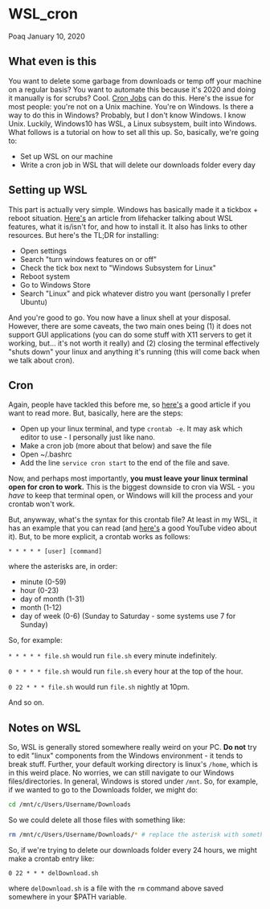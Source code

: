 WSL\_cron
================
Poaq
January 10, 2020

What even is this
-----------------

You want to delete some garbage from downloads or temp off your machine on a regular basis? You want to automate this because it's 2020 and doing it manually is for scrubs? Cool. [Cron Jobs](https://en.wikipedia.org/wiki/Cron) can do this. Here's the issue for most people: you're not on a Unix machine. You're on Windows. Is there a way to do this in Windows? Probably, but I don't know Windows. I know Unix. Luckily, Windows10 has WSL, a Linux subsystem, built into Windows. What follows is a tutorial on how to set all this up. So, basically, we're going to:

-   Set up WSL on our machine
-   Write a cron job in WSL that will delete our downloads folder every day

Setting up WSL
--------------

This part is actually very simple. Windows has basically made it a tickbox + reboot situation. [Here's](https://lifehacker.com/how-to-get-started-with-the-windows-subsystem-for-linux-1828952698) an article from lifehacker talking about WSL features, what it is/isn't for, and how to install it. It also has links to other resources. But here's the TL;DR for installing:

-   Open settings
-   Search "turn windows features on or off"
-   Check the tick box next to "Windows Subsystem for Linux"
-   Reboot system
-   Go to Windows Store
-   Search "Linux" and pick whatever distro you want (personally I prefer Ubuntu)

And you're good to go. You now have a linux shell at your disposal. However, there are some caveats, the two main ones being (1) it does not support GUI applications (you can do some stuff with X11 servers to get it working, but... it's not worth it really) and (2) closing the terminal effectively "shuts down" your linux and anything it's running (this will come back when we talk about cron).

Cron
----

Again, people have tackled this before me, so [here's](https://scottiestech.info/2018/08/07/run-cron-jobs-in-windows-subsystem-for-linux/) a good article if you want to read more. But, basically, here are the steps:

-   Open up your linux terminal, and type `crontab -e`. It may ask which editor to use - I personally just like nano.
-   Make a cron job (more about that below) and save the file
-   Open ~/.bashrc
-   Add the line `service cron start` to the end of the file and save.

Now, and perhaps most importantly, **you must leave your linux terminal open for cron to work.** This is the biggest downside to cron via WSL - you *have* to keep that terminal open, or Windows will kill the process and your crontab won't work.

But, anywway, what's the syntax for this crontab file? At least in my WSL, it has an example that you can read (and [here's](https://www.youtube.com/watch?v=QEdHAwHfGPc) a good YouTube video about it). But, to be more explicit, a crontab works as follows:

`* * * * * [user] [command]`

where the asterisks are, in order:

-   minute (0-59)
-   hour (0-23)
-   day of month (1-31)
-   month (1-12)
-   day of week (0-6) (Sunday to Saturday - some systems use 7 for Sunday)

So, for example:

`* * * * * file.sh` would run `file.sh` every minute indefinitely.

`0 * * * * file.sh` would run `file.sh` every hour at the top of the hour.

`0 22 * * * file.sh` would run `file.sh` nightly at 10pm.

And so on.

Notes on WSL
------------

So, WSL is generally stored somewhere really weird on your PC. **Do not** try to edit "linux" components from the Windows environment - it tends to break stuff. Further, your default working directory is linux's `/home`, which is in this weird place. No worries, we can still navigate to our Windows files/directories. In general, Windows is stored under `/mnt`. So, for example, if we wanted to go to the Downloads folder, we might do:

``` bash
cd /mnt/c/Users/Username/Downloads
```

So we could delete all those files with something like:

``` bash
rm /mnt/c/Users/Username/Downloads/* # replace the asterisk with something like *.pdf if you just want to delete PDFs
```

So, if we're trying to delete our downloads folder every 24 hours, we might make a crontab entry like:

`0 22 * * * delDownload.sh`

where `delDownload.sh` is a file with the `rm` command above saved somewhere in your $PATH variable.
